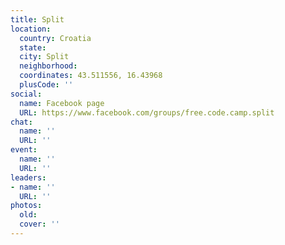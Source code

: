 ```yaml
---
title: Split
location:
  country: Croatia
  state: 
  city: Split
  neighborhood: 
  coordinates: 43.511556, 16.43968
  plusCode: ''
social:
  name: Facebook page
  URL: https://www.facebook.com/groups/free.code.camp.split
chat:
  name: ''
  URL: ''
event:
  name: ''
  URL: ''
leaders:
- name: ''
  URL: ''
photos:
  old: 
  cover: ''
---
```

